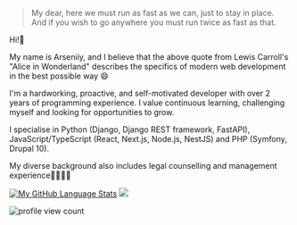 > My dear, here we must run as fast as we can, just to stay in place. And if you wish to go anywhere you must run twice as fast as that.
 
Hi!👋

My name is Arseniiy, and I believe that the above quote from Lewis Carroll's "Alice in Wonderland" describes the specifics of modern web development in the best possible way 😄

I'm a hardworking, proactive, and self-motivated developer with over 2 years of programming experience. I value continuous learning, challenging myself and looking for opportunities to grow.

I specialise in Python (Django, Django REST framework, FastAPI), JavaScript/TypeScript (React, Next.js, Node.js, NestJS) and PHP (Symfony, Drupal 10). 

My diverse background also includes legal counselling and management experience👨‍💼👨‍⚖️


[![My GitHub Language Stats](https://github-readme-stats.vercel.app/api/top-langs/?layout=compact&username=kapshtyk&count_private=true&langs_count=6&hide=jupyter%20notebook&theme=transparent)]() ![](https://github-profile-summary-cards.vercel.app/api/cards/profile-details?username=kapshtyk&layout=compact&theme=transparent)

![profile view count](https://komarev.com/ghpvc/?username=ivanpudin&color=grey&style=for-the-badge)
